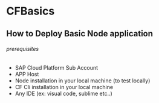 # CFBasics
## How to Deploy Basic Node application
###### prerequisites

- SAP Cloud Platform Sub Account
- APP Host
- Node installation in your local machine (to test locally)
- CF Cli installation in your local machine
- Any IDE (ex: visual code, sublime etc..)
